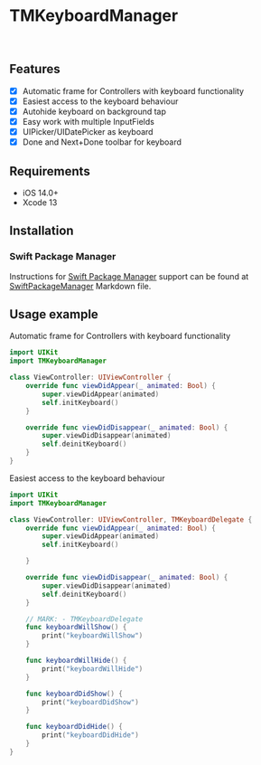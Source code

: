 # TMKeyboardManager
<br />

## Features

- [x] Automatic frame for Controllers with keyboard functionality
- [x] Easiest access to the keyboard behaviour 
- [x] Autohide keyboard on background tap
- [x] Easy work with multiple InputFields
- [x] UIPicker/UIDatePicker as keyboard
- [x] Done and Next+Done toolbar for keyboard 

## Requirements

- iOS 14.0+
- Xcode 13

## Installation

### Swift Package Manager

Instructions for [Swift Package Manager](https://swift.org/package-manager/) support can be
found at [SwiftPackageManager](SwiftPackageManager.md) Markdown file.

## Usage example

Automatic frame for Controllers with keyboard functionality
```swift
import UIKit
import TMKeyboardManager

class ViewController: UIViewController {
    override func viewDidAppear(_ animated: Bool) {
        super.viewDidAppear(animated)
        self.initKeyboard()
    }

    override func viewDidDisappear(_ animated: Bool) {
        super.viewDidDisappear(animated)
        self.deinitKeyboard()
    }
}
```

Easiest access to the keyboard behaviour
```swift
import UIKit
import TMKeyboardManager

class ViewController: UIViewController, TMKeyboardDelegate {
    override func viewDidAppear(_ animated: Bool) {
        super.viewDidAppear(animated)
        self.initKeyboard()

    }

    override func viewDidDisappear(_ animated: Bool) {
        super.viewDidDisappear(animated)
        self.deinitKeyboard()
    }

    // MARK: - TMKeyboardDelegate
    func keyboardWillShow() {
        print("keyboardWillShow")
    }

    func keyboardWillHide() {
        print("keyboardWillHide")
    }

    func keyboardDidShow() {
        print("keyboardDidShow")
    }

    func keyboardDidHide() {
        print("keyboardDidHide")
    }
}
```
